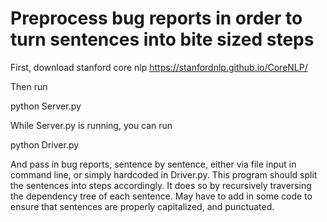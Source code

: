 # Preprocess bug reports in order to turn sentences into bite sized steps

First, download stanford core nlp https://stanfordnlp.github.io/CoreNLP/

Then run

python Server.py

While Server.py is running, you can run

python Driver.py

And pass in bug reports, sentence by sentence, either via file input in command line, or simply hardcoded in Driver.py. This program should split the sentences into steps accordingly. It does so by recursively traversing the dependency tree of each sentence. May have to add in some code to ensure that sentences are properly capitalized, and punctuated.
